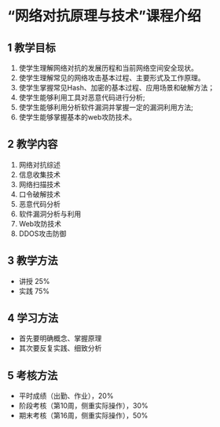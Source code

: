 # “网络对抗原理与技术”课程介绍

## 1 教学目标

1. 使学生理解网络对抗的发展历程和当前网络空间安全现状。
2. 使学生理解常见的网络攻击基本过程、主要形式及工作原理。
3. 使学生掌握常见Hash、加密的基本过程、应用场景和破解方法；
4. 使学生能够利用工具对恶意代码进行分析;
5. 使学生能够利用分析软件漏洞并掌握一定的漏洞利用方法;
6. 使学生能够掌握基本的web攻防技术。

## 2 教学内容

1. 网络对抗综述
2. 信息收集技术
3. 网络扫描技术
4. 口令破解技术
5. 恶意代码分析
6. 软件漏洞分析与利用
7. Web攻防技术
8. DDOS攻击防御

## 3 教学方法

- 讲授 25%
- 实践 75%

## 4 学习方法

- 首先要明确概念、掌握原理
- 其次要反复实践、细致分析

## 5 考核方法

- 平时成绩（出勤、作业），20%
- 阶段考核（第10周，侧重实际操作），30%
- 期末考核（第16周，侧重实际操作），50%